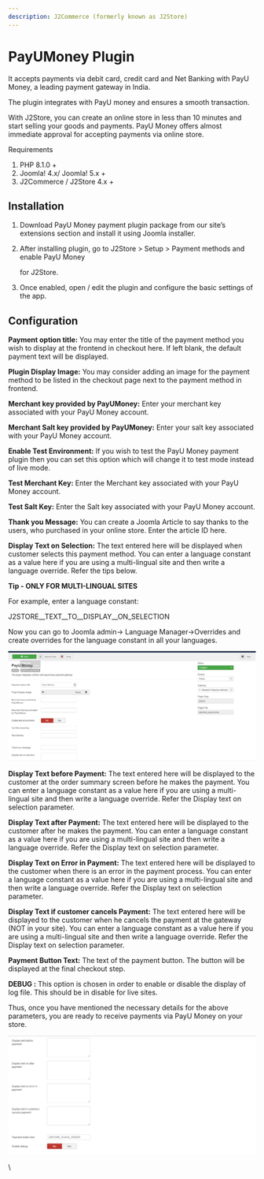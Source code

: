 ```yaml
---
description: J2Commerce (formerly known as J2Store)
---
```


# PayUMoney Plugin

It accepts payments via debit card, credit card and Net Banking with PayU Money, a leading payment gateway in India.

The plugin integrates with PayU money and ensures a smooth transaction.

With J2Store, you can create an online store in less than 10 minutes and start selling your goods and payments. PayU Money offers almost immediate approval for accepting payments via online store.

Requirements

1. PHP 8.1.0 +
2. Joomla! 4.x/ Joomla! 5.x +
3. J2Commerce / J2Store 4.x +

## Installation <a href="#installation" id="installation"></a>

1. Download PayU Money payment plugin package from our site’s extensions section and install it using Joomla installer.
2.  After installing plugin, go to J2Store > Setup > Payment methods and enable PayU Money

    for J2Store.
3. Once enabled, open / edit the plugin and configure the basic settings of the app.

## Configuration <a href="#configuration" id="configuration"></a>

**Payment option title:** You may enter the title of the payment method you wish to display at the frontend in checkout here. If left blank, the default payment text will be displayed.

**Plugin Display Image:** You may consider adding an image for the payment method to be listed in the checkout page next to the payment method in frontend.

**Merchant key provided by PayUMoney:** Enter your merchant key associated with your PayU Money account.

**Merchant Salt key provided by PayUMoney:** Enter your salt key associated with your PayU Money account.

**Enable Test Environment:** If you wish to test the PayU Money payment plugin then you can set this option which will change it to test mode instead of live mode.

**Test Merchant Key:** Enter the Merchant key associated with your PayU Money account.

**Test Salt Key:** Enter the Salt key associated with your PayU Money account.

**Thank you Message:** You can create a Joomla Article to say thanks to the users, who purchased in your online store. Enter the article ID here.

**Display Text on Selection:** The text entered here will be displayed when customer selects this payment method. You can enter a language constant as a value here if you are using a multi-lingual site and then write a language override. Refer the tips below.

**Tip - ONLY FOR MULTI-LINGUAL SITES**

For example, enter a language constant:

J2STORE\_\_TEXT\_\_TO\_\_DISPLAY\_\_ON\_SELECTION

Now you can go to Joomla admin-> Language Manager->Overrides and create overrides for the language constant in all your languages.

![PayU Money-Configuration Image1](../../assets/payumoney-confi-imag1.png)

**Display Text before Payment:** The text entered here will be displayed to the customer at the order summary screen before he makes the payment. You can enter a language constant as a value here if you are using a multi-lingual site and then write a language override. Refer the Display text on selection parameter.

**Display Text after Payment:** The text entered here will be displayed to the customer after he makes the payment. You can enter a language constant as a value here if you are using a multi-lingual site and then write a language override. Refer the Display text on selection parameter.

**Display Text on Error in Payment:** The text entered here will be displayed to the customer when there is an error in the payment process. You can enter a language constant as a value here if you are using a multi-lingual site and then write a language override. Refer the Display text on selection parameter.

**Display Text if customer cancels Payment:** The text entered here will be displayed to the customer when he cancels the payment at the gateway (NOT in your site). You can enter a language constant as a value here if you are using a multi-lingual site and then write a language override. Refer the Display text on selection parameter.

**Payment Button Text:** The text of the payment button. The button will be displayed at the final checkout step.

**DEBUG :** This option is chosen in order to enable or disable the display of log file. This should be in disable for live sites.

Thus, once you have mentioned the necessary details for the above parameters, you are ready to receive payments via PayU Money on your store.

![PayU Money Configuration-Image2](../../assets/payumoney-confi-imag2.png)

\\
